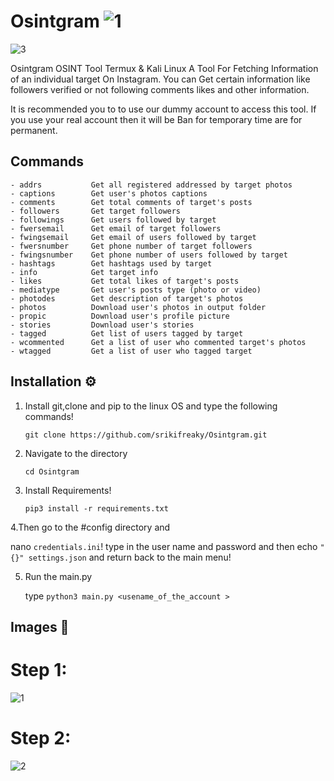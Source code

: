 # Osintgram ![1](https://user-images.githubusercontent.com/93464981/139574792-f0976ec5-ec85-49da-9e7c-53142eecc94a.PNG)


![3](https://user-images.githubusercontent.com/93464981/139574483-76baa4fb-3c0c-432a-bbf8-8203c3d4bd99.PNG)

Osintgram OSINT Tool Termux & Kali Linux 
A Tool For Fetching Information of an individual target On Instagram. You can Get certain information like followers verified or not following comments likes and other information. 

It is recommended you to to use our dummy account to access this tool. If you use your real account then it will be Ban for temporary time are for permanent.

## Commands

```text
- addrs           Get all registered addressed by target photos
- captions        Get user's photos captions
- comments        Get total comments of target's posts
- followers       Get target followers
- followings      Get users followed by target
- fwersemail      Get email of target followers
- fwingsemail     Get email of users followed by target
- fwersnumber     Get phone number of target followers
- fwingsnumber    Get phone number of users followed by target
- hashtags        Get hashtags used by target
- info            Get target info
- likes           Get total likes of target's posts
- mediatype       Get user's posts type (photo or video)
- photodes        Get description of target's photos
- photos          Download user's photos in output folder
- propic          Download user's profile picture
- stories         Download user's stories  
- tagged          Get list of users tagged by target
- wcommented      Get a list of user who commented target's photos
- wtagged         Get a list of user who tagged target
```

## Installation ⚙️

1. Install git,clone and pip to the linux OS and type the following commands!

    `git clone https://github.com/srikifreaky/Osintgram.git`

2. Navigate to the directory

    `cd Osintgram`

3. Install Requirements!

    `pip3 install -r requirements.txt`

4.Then go to the #config directory and 
  
   nano `credentials.ini`! type in the user name and password and then echo `"{}" settings.json` and return back to the main menu!
    
    
5. Run the main.py 

    type `python3 main.py <usename_of_the_account > `

## Images 📸

# Step 1:

![1](https://user-images.githubusercontent.com/93464981/139574452-63630f35-90aa-458e-a8f9-5504b73464f1.PNG)
# Step 2:

![2](https://user-images.githubusercontent.com/93464981/139574474-8d7d6d6f-3fdd-4b16-95fb-800f0f72e2dd.PNG)

